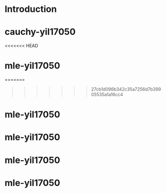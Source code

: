 # Introduction


# cauchy-yil17050
<<<<<<< HEAD
# mle-yil17050
=======

>>>>>>> 27cb1d096b342c35a7256d7b39905535a1a16cc4
# mle-yil17050
# mle-yil17050
# mle-yil17050
# mle-yil17050

